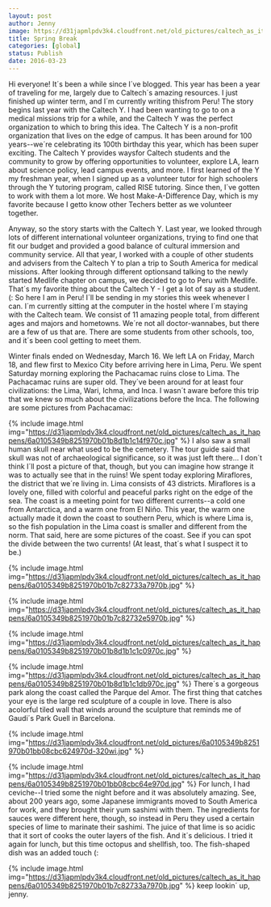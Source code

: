 ```yaml
---
layout: post
author: Jenny
image: https://d31japmlpdv3k4.cloudfront.net/old_pictures/caltech_as_it_happens/6a0105349b8251970b01bb08cbc59d970d.jpg
title: Spring Break
categories: [global]
status: Publish
date: 2016-03-23
---
```


Hi everyone!
It´s been a while since I´ve blogged. This year has been a year of traveling for me, largely due to Caltech´s amazing resources. I just finished up winter term, and I´m currently writing thisfrom Peru!
The story begins last year with the Caltech Y. I had been wanting to go to on a medical missions trip for a while, and the Caltech Y was the perfect organization to which to bring this idea. The Caltech Y is a non-profit organization that lives on the edge of campus. It has been around for 100 years--we´re celebrating its 100th birthday this year, which has been super exciting. The Caltech Y provides waysfor Caltech students and the community to grow by offering opportunities to volunteer, explore LA, learn about science policy, lead campus events, and more. I first learned of the Y my freshman year, when I signed up as a volunteer tutor for high schoolers through the Y tutoring program, called RISE tutoring. Since then, I´ve gotten to work with them a lot more. We host Make-A-Difference Day, which is my favorite because I getto know other Techers better as we volunteer together.

Anyway, so the story starts with the Caltech Y. Last year, we looked through lots of different international volunteer organizations, trying to find one that fit our budget and provided a good balance of cultural immersion and community service. All that year, I worked with a couple of other students and advisers from the Caltech Y to plan a trip to South America for medical missions. After looking through different optionsand talking to the newly started Medlife chapter on campus, we decided to go to Peru with Medlife. That´s my favorite thing about the Caltech Y - I get a lot of say as a student.  (:
So here I am in Peru! I´ll be sending in my stories this week whenever I can. I´m currently sitting at the computer in the hostel where I´m staying with the Caltech team. We consist of 11 amazing people total, from different ages and majors and hometowns. We´re not all doctor-wannabes, but there are a few of us that are. There are some students from other schools, too, and it´s been cool getting to meet them.

Winter finals ended on Wednesday, March 16. We left LA on Friday, March 18, and flew first to Mexico City before arriving here in Lima, Peru. We spent Saturday morning exploring the Pachacamac ruins close to Lima. The Pachacamac ruins are super old. They´ve been around for at least four civilizations: the Lima, Wari, Ichma, and Inca. I wasn´t aware before this trip that we knew so much about the civilizations before the Inca. The following are some pictures from Pachacamac:

{% include image.html img="https://d31japmlpdv3k4.cloudfront.net/old_pictures/caltech_as_it_happens/6a0105349b8251970b01b8d1b1c14f970c.jpg" %}
I also saw a small human skull near what used to be the cemetery. The tour guide said that skull was not of archaeological significance, so it was just left there... I don´t think I´ll post a picture of that, though, but you can imagine how strange it was to actually see that in the ruins!
We spent today exploring Miraflores, the district that we´re living in. Lima consists of 43 districts. Miraflores is a lovely one, filled with colorful and peaceful parks right on the edge of the sea. The coast is a meeting point for two different currents--a cold one from Antarctica, and a warm one from El Niño. This year, the warm one actually made it down the coast to southern Peru, which is where Lima is, so the fish population in the Lima coast is smaller and different from the norm. That said, here are some pictures of the coast. See if you can spot the divide between the two currents! (At least, that´s what I suspect it to be.)


{% include image.html img="https://d31japmlpdv3k4.cloudfront.net/old_pictures/caltech_as_it_happens/6a0105349b8251970b01b7c82733a7970b.jpg" %}

{% include image.html img="https://d31japmlpdv3k4.cloudfront.net/old_pictures/caltech_as_it_happens/6a0105349b8251970b01b7c82732e5970b.jpg" %}

{% include image.html img="https://d31japmlpdv3k4.cloudfront.net/old_pictures/caltech_as_it_happens/6a0105349b8251970b01b8d1b1c1c0970c.jpg" %}

{% include image.html img="https://d31japmlpdv3k4.cloudfront.net/old_pictures/caltech_as_it_happens/6a0105349b8251970b01b8d1b1c1db970c.jpg" %}
There´s a gorgeous park along the coast called the Parque del Amor. The first thing that catches your eye is the large red sculpture of a couple in love. There is also acolorful tiled wall that winds around the sculpture that reminds me of Gaudi´s Park Guell in Barcelona.


{% include image.html img="https://d31japmlpdv3k4.cloudfront.net/old_pictures/6a0105349b8251970b01bb08cbc624970d-320wi.jpg" %}

{% include image.html img="https://d31japmlpdv3k4.cloudfront.net/old_pictures/caltech_as_it_happens/6a0105349b8251970b01bb08cbc64e970d.jpg" %}
For lunch, I had ceviche--I tried some the night before and it was absolutely amazing. See, about 200 years ago, some Japanese immigrants moved to South America for work, and they brought their yum sashimi with them. The ingredients for sauces were different here, though, so instead in Peru they used a certain species of lime to marinate their sashimi. The juice of that lime is so acidic that it sort of cooks the outer layers of the fish. And it´s delicious. I tried it again for lunch, but this time octopus and shellfish, too. The fish-shaped dish was an added touch (:


{% include image.html img="https://d31japmlpdv3k4.cloudfront.net/old_pictures/caltech_as_it_happens/6a0105349b8251970b01b7c82733a7970b.jpg" %}
keep lookin´ up,
jenny.

